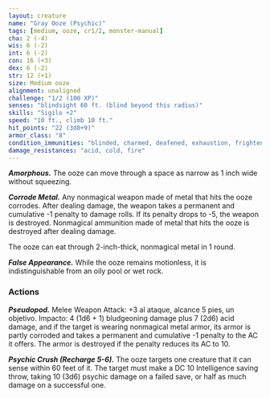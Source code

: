 ```yaml
---
layout: creature
name: "Gray Ooze (Psychic)"
tags: [medium, ooze, cr1/2, monster-manual]
cha: 2 (-4)
wis: 6 (-2)
int: 6 (-2)
con: 16 (+3)
dex: 6 (-2)
str: 12 (+1)
size: Medium ooze
alignment: unaligned
challenge: "1/2 (100 XP)"
senses: "blindsight 60 ft. (blind beyond this radius)"
skills: "Sigilo +2"
speed: "10 ft., climb 10 ft."
hit_points: "22 (3d8+9)"
armor_class: "8"
condition_immunities: "blinded, charmed, deafened, exhaustion, frightened, prone"
damage_resistances: "acid, cold, fire"
---
```


***Amorphous.*** The ooze can move through a space as narrow as 1 inch wide without squeezing.

***Corrode Metal.*** Any nonmagical weapon made of metal that hits the ooze corrodes. After dealing damage, the weapon takes a permanent and cumulative -1 penalty to damage rolls. If its penalty drops to -5, the weapon is destroyed. Nonmagical ammunition made of metal that hits the ooze is destroyed after dealing damage.

The ooze can eat through 2-inch-thick, nonmagical metal in 1 round.

***False Appearance.*** While the ooze remains motionless, it is indistinguishable from an oily pool or wet rock.

### Actions

***Pseudopod.*** Melee Weapon Attack: +3 al ataque, alcance 5 pies, un objetivo. Impacto: 4 (1d6 + 1) bludgeoning damage plus 7 (2d6) acid damage, and if the target is wearing nonmagical metal armor, its armor is partly corroded and takes a permanent and cumulative -1 penalty to the AC it offers. The armor is destroyed if the penalty reduces its AC to 10.

***Psychic Crush (Recharge 5-6).*** The ooze targets one creature that it can sense within 60 feet of it. The target must make a DC 10 Intelligence saving throw, taking 10 (3d6) psychic damage on a failed save, or half as much damage on a successful one.